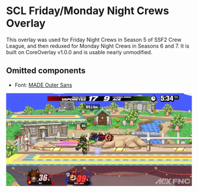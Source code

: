 # SCL Friday/Monday Night Crews Overlay
This overlay was used for Friday Night Crews in Season 5 of SSF2 Crew League, and then reduxed for Monday Night Crews in Seasons 6 and 7. It is built on CoreOverlay v1.0.0 and is usable nearly unmodified.

## Omitted components
- Font: [MADE Outer Sans](https://www.dafont.com/made-outer-sans.font)

![FNC Overlay Screenshot](ss.jpg)
